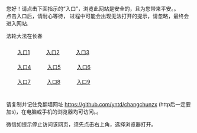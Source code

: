 您好！请点击下面指示的“入口”，浏览此网站是安全的，且为您带来平安。。 <br/>
点击入口后，请耐心等待， 过程中可能会出现无法打开的提示，请忽略，最终会进入网站. </br>

法轮大法在长春<br/>
<div style="padding:10px"><a style="margin:20px" target="_blank" href="https://d38qh2fzjknyij.cloudfront.net/2Qpsp?vdvsbtl" id="ccLink1" rel="nofollow">入口1</a> <a target="_blank" style="margin:20px" href="https://d2ydjkcvx2ggsx.cloudfront.net/2Qpsp?xozqjqql" id="ccLink2" rel="nofollow">入口2</a> <a style="margin:20px" target="_blank" href="https://d2w2ybvjw41jht.cloudfront.net/2Qpsp?mkpwmld" id="ccLink3" rel="nofollow">入口3</a></div>

<div style="padding:10px" ><a style="margin:20px" target="_blank" href="https://d38qh2fzjknyij.cloudfront.net/2Qpsp?vdvsbtl" id="ccLink4" rel="nofollow">入口4</a> <a style="margin:20px" href="https://d2ydjkcvx2ggsx.cloudfront.net/2Qpsp?xozqjqql" target="_blank" id="ccLink5" rel="nofollow">入口5</a> <a style="margin:20px" href="https://d2w2ybvjw41jht.cloudfront.net/2Qpsp?mkpwmld" target="_blank" id="ccLink6" rel="nofollow">入口6</a></div>

<div style="padding:10px"><a style="margin:20px" target="_blank" href="https://d38qh2fzjknyij.cloudfront.net/2Qpsp?vdvsbtl" id="ccLink7" rel="nofollow">入口7</a> <a style="margin:20px" href="https://d2ydjkcvx2ggsx.cloudfront.net/2Qpsp?xozqjqql" target="_blank" id="ccLink8" rel="nofollow">入口8</a> <a style="margin:20px" target="_blank" href="https://d2w2ybvjw41jht.cloudfront.net/2Qpsp?mkpwmld" id="ccLink9" rel="nofollow">入口9</a></div>

<br/>



请复制并记住免翻墙网址 https://github.com/yntd/changchunzx (http后一定要加s)，在电脑或手机的浏览器均可访问。。<br/>

微信如提示停止访问该网页，须先点击右上角，选择浏览器打开。
